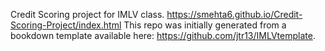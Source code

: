 Credit Scoring project for IMLV class. 
https://smehta6.github.io/Credit-Scoring-Project/index.html
This repo was initially generated from a bookdown template available here: https://github.com/jtr13/IMLVtemplate.